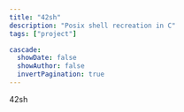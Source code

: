```yaml
---
title: "42sh"
description: "Posix shell recreation in C"
tags: ["project"]

cascade:
  showDate: false
  showAuthor: false
  invertPagination: true
---
```


42sh